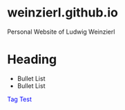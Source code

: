 # weinzierl.github.io
Personal Website of Ludwig Weinzierl

# Heading

- Bullet List
- Bullet List

<div style="color:blue;">Tag Test</div>
